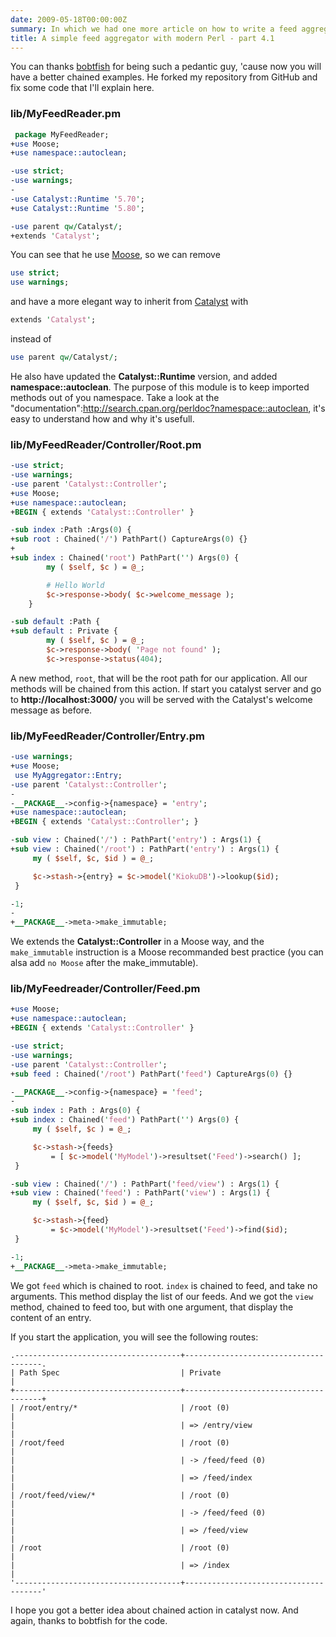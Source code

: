 ```yaml
---
date: 2009-05-18T00:00:00Z
summary: In which we had one more article on how to write a feed aggregator.
title: A simple feed aggregator with modern Perl - part 4.1
---
```


You can thanks [bobtfish](http://github.com/bobtfish) for being such a pedantic guy, 'cause now you will have a better chained examples. He forked my repository from GitHub and fix some code that I'll explain here.

### lib/MyFeedReader.pm

```perl
 package MyFeedReader;
+use Moose;
+use namespace::autoclean;

-use strict;
-use warnings;
-
-use Catalyst::Runtime '5.70';
+use Catalyst::Runtime '5.80';

-use parent qw/Catalyst/;
+extends 'Catalyst';
```

You can see that he use [Moose](http://search.cpan.org/perldoc?Moose), so we can remove

```perl
use strict;
use warnings;
```

and have a more elegant way to inherit from [Catalyst](http://search.cpan.org/perldoc?Catalyst) with

```perl
extends 'Catalyst';
```

instead of

```perl
use parent qw/Catalyst/;
```

He also have updated the **Catalyst::Runtime** version, and added **namespace::autoclean**. The purpose of this module is to keep imported methods out of you namespace. Take a look at the "documentation":http://search.cpan.org/perldoc?namespace::autoclean, it's easy to understand how and why it's usefull.

### lib/MyFeedReader/Controller/Root.pm

```perl
-use strict;
-use warnings;
-use parent 'Catalyst::Controller';
+use Moose;
+use namespace::autoclean;
+BEGIN { extends 'Catalyst::Controller' }

-sub index :Path :Args(0) {
+sub root : Chained('/') PathPart() CaptureArgs(0) {}
+
+sub index : Chained('root') PathPart('') Args(0) {
        my ( $self, $c ) = @_;

        # Hello World
        $c->response->body( $c->welcome_message );
    }

-sub default :Path {
+sub default : Private {
        my ( $self, $c ) = @_;
        $c->response->body( 'Page not found' );
        $c->response->status(404);
```

A new method, `root`, that will be the root path for our application. All our methods will be chained from this action. If start you catalyst server and go to **http://localhost:3000/** you will be served with the Catalyst's welcome message as before.

### lib/MyFeedReader/Controller/Entry.pm

```perl
-use warnings;
+use Moose;
 use MyAggregator::Entry;
-use parent 'Catalyst::Controller';
-
-__PACKAGE__->config->{namespace} = 'entry';
+use namespace::autoclean;
+BEGIN { extends 'Catalyst::Controller'; }

-sub view : Chained('/') : PathPart('entry') : Args(1) {
+sub view : Chained('/root') : PathPart('entry') : Args(1) {
     my ( $self, $c, $id ) = @_;

     $c->stash->{entry} = $c->model('KiokuDB')->lookup($id);
 }

-1;
-
+__PACKAGE__->meta->make_immutable;
```

We extends the **Catalyst::Controller** in a Moose way, and the `make_immutable` instruction is a Moose recommanded best practice (you can alsa add `no Moose` after the make_immutable).

### lib/MyFeedreader/Controller/Feed.pm

```perl
+use Moose;
+use namespace::autoclean;
+BEGIN { extends 'Catalyst::Controller' }

-use strict;
-use warnings;
-use parent 'Catalyst::Controller';
+sub feed : Chained('/root') PathPart('feed') CaptureArgs(0) {}

-__PACKAGE__->config->{namespace} = 'feed';
-
-sub index : Path : Args(0) {
+sub index : Chained('feed') PathPart('') Args(0) {
     my ( $self, $c ) = @_;

     $c->stash->{feeds}
         = [ $c->model('MyModel')->resultset('Feed')->search() ];
 }

-sub view : Chained('/') : PathPart('feed/view') : Args(1) {
+sub view : Chained('feed') : PathPart('view') : Args(1) {
     my ( $self, $c, $id ) = @_;

     $c->stash->{feed}
         = $c->model('MyModel')->resultset('Feed')->find($id);
 }

-1;
+__PACKAGE__->meta->make_immutable;
```

We got `feed` which is chained to root. `index` is chained to feed, and take no arguments. This method display the list of our feeds. And we got the `view` method, chained to feed too, but with one argument, that display the content of an entry.

If you start the application, you will see the following routes:


    .-------------------------------------+--------------------------------------.
    | Path Spec                           | Private                              |
    +-------------------------------------+--------------------------------------+
    | /root/entry/*                       | /root (0)                            |
    |                                     | => /entry/view                       |
    | /root/feed                          | /root (0)                            |
    |                                     | -> /feed/feed (0)                    |
    |                                     | => /feed/index                       |
    | /root/feed/view/*                   | /root (0)                            |
    |                                     | -> /feed/feed (0)                    |
    |                                     | => /feed/view                        |
    | /root                               | /root (0)                            |
    |                                     | => /index                            |
    '-------------------------------------+--------------------------------------'

I hope you got a better idea about chained action in catalyst now. And again, thanks to bobtfish for the code.
